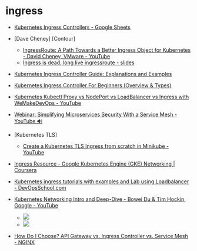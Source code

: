 # ingress

- [Kubernetes Ingress Controllers - Google Sheets](https://docs.google.com/spreadsheets/d/191WWNpjJ2za6-nbG4ZoUMXMpUK8KlCIosvQB0f-oq3k/edit#gid=907731238)

- [Dave Cheney] [Contour]
    - [IngressRoute: A Path Towards a Better Ingress Object for Kubernetes - David Cheney, VMware - YouTube](https://www.youtube.com/watch?v=PvqmL5MygaM)
    - [Ingress is dead, long live ingressroute - slides](https://dave.cheney.net/paste/ingress-is-dead-long-live-ingressroute.pdf)

- [Kubernetes Ingress Controller Guide: Explanations and Examples](https://platform9.com/blog/ultimate-guide-to-kubernetes-ingress-controllers/)
- [Kubernetes Ingress Controller For Beginners (Overview & Types)](https://k21academy.com/docker-kubernetes/kubernetes-ingress-controllers/)
- [Kubernetes Kubectl Proxy vs NodePort vs LoadBalancer vs Ingress with WeMakeDevOps - YouTube](https://www.youtube.com/watch?v=SdhCbs7g6ZY)
- [Webinar: Simplifying Microservices Security With a Service Mesh - YouTube 🔊](https://www.youtube.com/watch?v=Ai8HlkI7Mm4)
- [Kubernetes TLS]
  - [Create a Kubernetes TLS Ingress from scratch in Minikube - YouTube](https://www.youtube.com/watch?v=7K0gAYmWWho)

- [Ingress Resource - Google Kubernetes Engine (GKE) Networking | Coursera](https://www.coursera.org/lecture/deploying-workloads-google-kubernetes-engine-gke/ingress-resource-MwWSm)

- [Kubernetes ingress tutorials with examples and Lab using Loadbalancer - DevOpsSchool.com](https://www.devopsschool.com/blog/kubernetes-ingress-tutorials-with-examples-and-lab-using-loadbalancer/)

- [Kubernetes Networking Intro and Deep-Dive - Bowei Du & Tim Hockin, Google - YouTube](https://youtu.be/tq9ng_Nz9j8?t=1231)
    - ![](https://firebasestorage.googleapis.com/v0/b/firescript-577a2.appspot.com/o/imgs%2Fapp%2Fcarlisia%2FnQC0dIjZcG.png?alt=media&token=2600acbd-2be1-4cc4-993b-230d982f6ed3)
    - ![](https://firebasestorage.googleapis.com/v0/b/firescript-577a2.appspot.com/o/imgs%2Fapp%2Fcarlisia%2FZUghuxms59.png?alt=media&token=608ee353-7b64-4511-afd3-7f32db4e7bdc)

- [How Do I Choose? API Gateway vs. Ingress Controller vs. Service Mesh - NGINX](https://www.nginx.com/blog/how-do-i-choose-api-gateway-vs-ingress-controller-vs-service-mesh/)